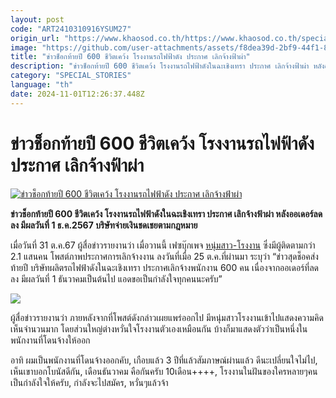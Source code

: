 ```yaml
---
layout: post
code: "ART2410310916YSUM27"
origin_url: "https://www.khaosod.co.th/https://www.khaosod.co.th/special-stories/news_9484251"
image: "https://github.com/user-attachments/assets/f8dea39d-2bf9-44f1-82c4-e142746c4659"
title: "ข่าวช็อกท้ายปี 600 ชีวิตเคว้ง โรงงานรถไฟฟ้าดัง ประกาศ เลิกจ้างฟ้าผ่า"
description: "ข่าวช็อกท้ายปี 600 ชีวิตเคว้ง โรงงานรถไฟฟ้าดังในฉะเชิงเทรา ประกาศ เลิกจ้างฟ้าผ่า หลังออเดอร์ลดลง มีผลวันที่ 1 ธ.ค.2567 บริษัทจ่ายเงินชดเชยตามกฎหมาย"
category: "SPECIAL_STORIES"
language: "th"
date: 2024-11-01T12:26:37.448Z
---
```


# ข่าวช็อกท้ายปี 600 ชีวิตเคว้ง โรงงานรถไฟฟ้าดัง ประกาศ เลิกจ้างฟ้าผ่า

[![ข่าวช็อกท้ายปี 600 ชีวิตเคว้ง โรงงานรถไฟฟ้าดัง ประกาศ เลิกจ้างฟ้าผ่า](https://www.khaosod.co.th/wpapp/uploads/2024/10/factory-1.jpg "ข่าวช็อกท้ายปี 600 ชีวิตเคว้ง โรงงานรถไฟฟ้าดัง ประกาศ เลิกจ้างฟ้าผ่า")](https://www.khaosod.co.th/wpapp/uploads/2024/10/factory-1.jpg)

**ข่าวช็อกท้ายปี 600 ชีวิตเคว้ง โรงงานรถไฟฟ้าดังในฉะเชิงเทรา ประกาศ เลิกจ้างฟ้าผ่า หลังออเดอร์ลดลง มีผลวันที่ 1 ธ.ค.2567 บริษัทจ่ายเงินชดเชยตามกฎหมาย**

เมื่อวันที่ 31 ต.ค.67 ผู้สื่อข่าวรายงานว่า เมื่อวานนี้ เฟซบุ๊กเพจ [หนุ่มสาว-โรงงาน](https://www.facebook.com/permalink.php?story_fbid=pfbid02vM3d93h1a5HVQBLdEMGADG3FwsrsYSGRjLQ6pzRZngfEZwxt7qDd1pXxJnKVqAELl&id=100063895161053) ซึ่งมีผู้ติดตามกว่า 2.1 แสนคน โพสต์ภาพประกาศการเลิกจ้างงาน ลงวันที่เมื่อ 25 ต.ค.ที่ผ่านมา ระบุว่า “ข่าวสุดช็อคส่งท้ายปี บริษัทผลิตรถไฟฟ้าดังในฉะเชิงเทรา ประกาศเลิกจ้างพนักงาน 600 คน เนื่องจากออเดอร์ที่ลดลง มีผลวันที่ 1 ธันวาคมเป็นต้นไป แอดขอเป็นกำลังใจทุกคนนะครับ”

[![](https://www.khaosod.co.th/wpapp/uploads/2024/10/464865364_1029047552568407_561136831685354771_n-Copy-696x382.jpg)](https://www.khaosod.co.th/wpapp/uploads/2024/10/464865364_1029047552568407_561136831685354771_n-Copy.jpg)

ผู้สื่อข่าวรายงานว่า ภายหลังจากที่โพสต์ดังกล่าวเผยแพร่ออกไป มีหนุ่มสาวโรงงานเข้าไปแสดงความคิดเห็นจำนวนมาก โดยส่วนใหญ่ต่างหวั่นใจโรงงานตัวเองเหมือนกัน บ้างก็มาแสดงตัวว่าเป็นหนึ่งในพนักงานที่โดนจ้างให้ออก

อาทิ ผมเป็นพนักงานที่โดนจ้างออกคับ, เกือบแล้ว 3 ปีที่แล้วสัมภาษณ์ผ่านแล้ว ดีนะเปลี่ยนใจไม่ไป, เห็นเขาบอกโบนัสดีกัน, เดือนธันวาคม คือกันครับ 10เดือน++++, โรงงานในฝันของใครหลายๆคนเป็นกำลังใจให้ครับ, กำลังจะไปสมัคร, หวั่นๆแล้วจ้า

